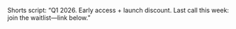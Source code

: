 Shorts script:
“Q1 2026. Early access + launch discount. Last call this week: join the
waitlist—link below.”
